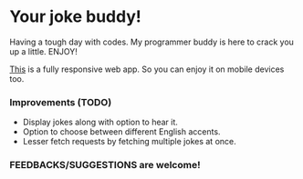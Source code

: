 # Your joke buddy!
Having a tough day with codes. My programmer buddy is here to crack you up a little. ENJOY!

[This](https://the-localhost.github.io/joke-buddy/) is a fully responsive web app. So you can enjoy it on mobile devices too.

### Improvements (TODO)
* Display jokes along with option to hear it.
* Option to choose between different English accents.
* Lesser fetch requests by fetching multiple jokes at once.

### FEEDBACKS/SUGGESTIONS are welcome!
